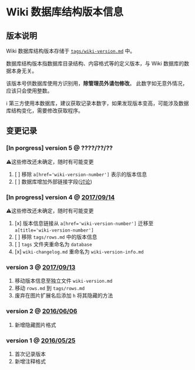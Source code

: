 ﻿# Wiki 数据库结构版本信息

## 版本说明

Wiki 数据库结构版本存储于 [`tags/wiki-version.md`](wiki-version) 中。

数据库结构版本指数据库目录结构、内容格式等的定义版本，与 Wiki 数据库的数据本身无关。

该版本号供数据库使用方识别用，**除管理员外请勿修改**。
此数字如无意外情况，应该只会使用整数。

ℹ 第三方使用本数据库，建议获取记录本数字，如果发现版本变高，可能涉及数据库结构变化，需要修改获取程序。

## 变更记录

###  [In porgress] version 5 @ ????/??/??
⚠这些修改还未确定，随时有可能变更
1.  [ ] 移除 `a[href='wiki-version-number']` 表示的版本信息
1.  [ ] 数据库增加外部链接字段([讨论](https://github.com/Mapaler/EhTagTranslator/issues/29))

###  [In progress] version 4 @ [2017/09/14](https://github.com/Mapaler/EhTagTranslator/wiki/wiki-version/fcb5a180e6a233efe5a475411ef915f4e06f0e85)
⚠这些修改还未确定，随时有可能变更
1.  [x] 版本信息链接从 `a[href='wiki-version-number']` 迁移至 `a[title='wiki-version-number']`     
1.  [ ] 移除 `tags/rows.md` 中的版本信息
1.  [ ] `tags` 文件夹重命名为 `database`
1.  [x] `wiki-changelog.md` 重命名为 `wiki-version-info.md`  

### version 3 @ [2017/09/13](https://github.com/Mapaler/EhTagTranslator/wiki/_compare/f22d6e7138b948d5226b579579881bd67f1a36eb)
1.  移动版本信息至独立文件 `wiki-version.md`  
1.  移动 `rows.md` 到 `tags/rows.md`  
1.  废弃在图片扩展名后添加 `h` 将其隐藏的方法

### version 2 @ [2016/06/06](https://github.com/Mapaler/EhTagTranslator/wiki/_compare/533d5e20bece0c3bc84e1987994fe6ade030f2f9)
1.  新增隐藏图片格式  

### version 1 @ [2016/05/25](https://github.com/Mapaler/EhTagTranslator/wiki/_compare/18b79c1314f53315e96793834550af9692f346c6)
1.  首次记录版本  
1.  新增注释格式
